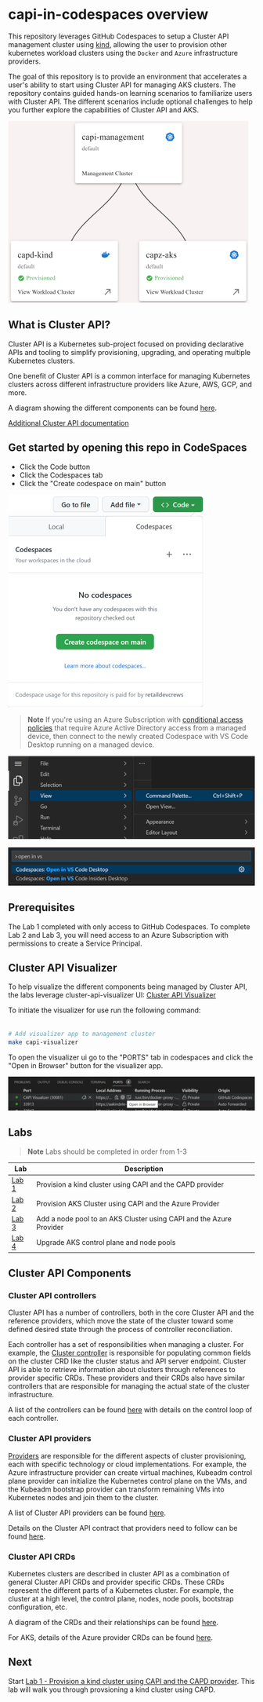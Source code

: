 # capi-in-codespaces overview

This repository leverages GitHub Codespaces to setup a Cluster API management cluster using [kind](https://kind.sigs.k8s.io/), allowing the user to provision other kubernetes workload clusters using the `Docker` and `Azure` infrastructure providers.

The goal of this repository is to provide an environment that accelerates a user's ability to start using Cluster API for managing AKS clusters.   The repository contains guided hands-on learning scenarios to familiarize users with Cluster API. The different scenarios include optional challenges to help you further explore the capabilities of Cluster API and AKS.

![Cluster API Visualizer](/images/capi-visualizer.png)

## What is Cluster API?

Cluster API is a Kubernetes sub-project focused on providing declarative APIs and tooling to simplify provisioning, upgrading, and operating multiple Kubernetes clusters.

One benefit of Cluster API is a common interface for managing Kubernetes clusters across different infrastructure providers like Azure, AWS, GCP, and more.

A diagram showing the different components can be found [here](https://cluster-api.sigs.k8s.io/user/concepts.html).

[Additional Cluster API documentation](https://cluster-api.sigs.k8s.io/)

## Get started by opening this repo in CodeSpaces

- Click the Code button
- Click the Codespaces tab
- Click the "Create codespace on main" button

![Create a codespace](/images/create-codespace.png)

> **Note**
> If you're using an Azure Subscription with [conditional access policies](https://learn.microsoft.com/en-us/azure/active-directory/conditional-access/overview) that require Azure Active Directory access from a managed device, then connect to the newly created Codespace with VS Code Desktop running on a managed device.

![Open Codespace command palette](/images/open-command-palette.png)

![Open in VS Code Desktop](/images/open-in-vscode-desktop.png)

## Prerequisites

The Lab 1 completed with only access to GitHub Codespaces. To complete Lab 2 and Lab 3, you will need access to an Azure Subscription with permissions to create a Service Principal.

## Cluster API Visualizer

To help visualize the different components being managed by Cluster API, the labs leverage cluster-api-visualizer UI:
[Cluster API Visualizer](https://github.com/Jont828/cluster-api-visualizer#readme)

To initiate the visualizer for use run the following command:

```bash

# Add visualizer app to management cluster
make capi-visualizer

```

To open the visualizer ui go to the "PORTS" tab in codespaces and click the "Open in Browser" button for the visualizer app.

![Open Cluster API Visualizer](images/open-capi-visualizer.png)

## Labs

> **Note**
> Labs should be completed in order from 1-3

| Lab  | Description |
| ------------- | -------- |
| [Lab 1](./docs/1-kind-cluster.md) | Provision a kind cluster using CAPI and the CAPD provider|
| [Lab 2](./docs/2-managed-aks-cluster.md)| Provision AKS Cluster using CAPI and the Azure Provider |
| [Lab 3](./docs/3-add-nodepool.md) | Add a node pool to an AKS Cluster using CAPI and the Azure Provider |
| [Lab 4](./docs/4-upgrade-k8s.md) | Upgrade AKS control plane and node pools |

## Cluster API Components

### Cluster API controllers

Cluster API has a number of controllers, both in the core Cluster API and the reference providers, which move the state of the cluster toward some defined desired state through the process of controller reconciliation.

Each controller has a set of responsibilities when managing a cluster. For example, the [Cluster controller](https://cluster-api.sigs.k8s.io/developer/architecture/controllers/cluster.html) is responsible for populating common fields on the cluster CRD like the cluster status and API server endpoint. Cluster API is able to retrieve information about clusters through references to provider specific CRDs. These providers and their CRDs also have similar controllers that are responsible for managing the actual state of the cluster infrastructure.

A list of the controllers can be found [here](https://cluster-api.sigs.k8s.io/developer/architecture/controllers.html) with details on the control loop of each controller.

### Cluster API providers

[Providers](https://cluster-api.sigs.k8s.io/reference/glossary.html#provider) are responsible for the different aspects of cluster provisioning, each with specific technology or cloud implementations. For example, the Azure infrastructure provider can create virtual machines, Kubeadm control plane provider can initialize the Kubernetes control plane on the VMs, and the Kubeadm bootstrap provider can transform remaining VMs into Kubernetes nodes and join them to the cluster.

A list of Cluster API providers can be found [here](https://cluster-api.sigs.k8s.io/reference/providers.html).

Details on the Cluster API contract that providers need to follow can be found [here](https://cluster-api.sigs.k8s.io/developer/providers/contracts.html).

### Cluster API CRDs

Kubernetes clusters are described in cluster API as a combination of general Cluster API CRDs and provider specific CRDs. These CRDs represent the different parts of a Kubernetes cluster. For example, the cluster at a high level, the control plane, nodes, node pools, bootstrap configuration, etc.

A diagram of the CRDs and their relationships can be found [here](https://cluster-api.sigs.k8s.io/developer/crd-relationships.html).

For AKS, details of the Azure provider CRDs can be found [here](https://capz.sigs.k8s.io/topics/managedcluster.html#specification).

## Next

Start [Lab 1 - Provision a kind cluster using CAPI and the CAPD provider](./docs/0-kind-cluster.md). This lab will walk you through provsioning a kind cluster using CAPD.
